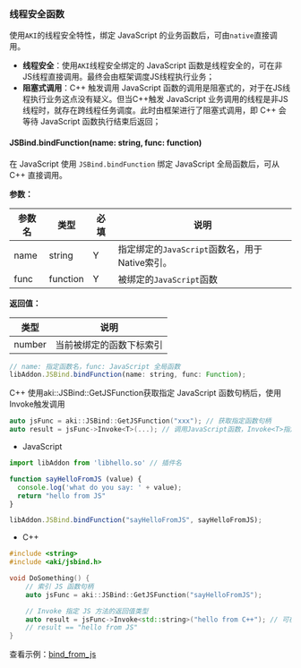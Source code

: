 ### <a id="thread_safe"> 线程安全函数 </a>

使用`AKI`的线程安全特性，绑定 JavaScript 的业务函数后，可由`native`直接调用。

- **线程安全**：使用`AKI`线程安全绑定的 JavaScript 函数是线程安全的，可在非JS线程直接调用。最终会由框架调度JS线程执行业务；
- **阻塞式调用**：C++ 触发调用 JavaScript 函数的调用是阻塞式的，对于在JS线程执行业务这点没有疑义。但当C++触发 JavaScript 业务调用的线程是非JS线程时，就存在跨线程任务调度。此时由框架进行了阻塞式调用，即 C++ 会等待 JavaScript 函数执行结束后返回；

#### JSBind.bindFunction(name: string, func: function)

在 JavaScript 使用 `JSBind.bindFunction` 绑定 JavaScript 全局函数后，可从 C++ 直接调用。

**参数：**

|  **参数名**  | **类型** | **必填** | **说明** |
| ----------- | -------- | ------- | ------------------------ | 
| name        | string   | Y       | 指定绑定的`JavaScript`函数名，用于Native索引。 |
| func        | function | Y       | 被绑定的`JavaScript`函数 |

**返回值：**

| **类型** | **说明** |
| ----------- | -------- |
| number      | 当前被绑定的函数下标索引   |

``` JavaScript
// name: 指定函数名，func: JavaScript 全局函数
libAddon.JSBind.bindFunction(name: string, func: Function);
```

C++ 使用aki::JSBind::GetJSFunction获取指定 JavaScript 函数句柄后，使用Invoke触发调用

``` C++
auto jsFunc = aki::JSBind::GetJSFunction("xxx"); // 获取指定函数句柄
auto result = jsFunc->Invoke<T>(...); // 调用JavaScript函数，Invoke<T>指定返回值类型
```

- JavaScript

``` JavaScript
import libAddon from 'libhello.so' // 插件名

function sayHelloFromJS (value) {
  console.log('what do you say: ' + value);
  return "hello from JS"
}

libAddon.JSBind.bindFunction("sayHelloFromJS", sayHelloFromJS);
```

- C++

``` C++
#include <string>
#include <aki/jsbind.h>

void DoSomething() {
    // 索引 JS 函数句柄
    auto jsFunc = aki::JSBind::GetJSFunction("sayHelloFromJS");

    // Invoke 指定 JS 方法的返回值类型
    auto result = jsFunc->Invoke<std::string>("hello from C++"); // 可在非JS线程执行
    // result == "hello from JS"
}
```

查看示例：[bind_from_js](https://gitee.com/openharmony-sig/aki/tree/master/example/ohos/5_bind_from_js)